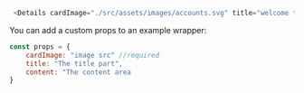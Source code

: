 ```js
 <Details cardImage="./src/assets/images/accounts.svg" title="welcome to the details" content="This is adetails sub engagement area" />
```

You can add a custom props to an example wrapper:

```jsx static
const props = {
    cardImage: "image src" //required
    title: "The title part",
    content: "The content area
}
```